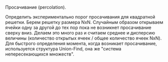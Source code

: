 Просачивание (percolation).

Определить экспериментально порог просачивания для квадратной решетки. 
Берем решетку размера NxN. Случайным образом открываем ячейки одну за другой до тех пор пока не возникнет просачивание сверху вниз. 
Делаем это много раз и считаем среднее и дисперсию величины (количество открытых ячеек / общее количество ячеек NxN). 
Для быстрого определения момента, когда возникает просачивание, используется структура Union-Find, она же "система непересекающихся множеств".
